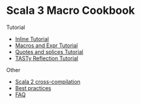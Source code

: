 # Scala 3 Macro Cookbook

Tutorial
 * [Inline Tutorial][inline]
 * [Macros and Expr Tutorial][macros]
 * [Quotes and splices Tutorial][quotes]
 * [TASTy Reflection Tutorial][tasty]

Other
 * [Scala 2 cross-compilation][cross-compilation]
 * [Best practices][best-practices]
 * [FAQ][FAQ]

 
[inline]: docs/inline.md
[macros]: docs/macros.md
[quotes]: docs/quotes.md
[tasty]: docs/tasty-reflection.md
[FAQ]: docs/faq.md
[best-practices]: docs/best-practices.md
[cross-compilation]: docs/cross-compilation.md
